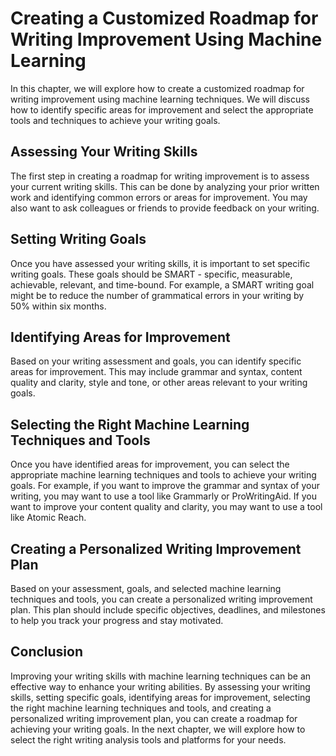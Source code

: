 Creating a Customized Roadmap for Writing Improvement Using Machine Learning
====================================================================================================================================

In this chapter, we will explore how to create a customized roadmap for writing improvement using machine learning techniques. We will discuss how to identify specific areas for improvement and select the appropriate tools and techniques to achieve your writing goals.

Assessing Your Writing Skills
-----------------------------

The first step in creating a roadmap for writing improvement is to assess your current writing skills. This can be done by analyzing your prior written work and identifying common errors or areas for improvement. You may also want to ask colleagues or friends to provide feedback on your writing.

Setting Writing Goals
---------------------

Once you have assessed your writing skills, it is important to set specific writing goals. These goals should be SMART - specific, measurable, achievable, relevant, and time-bound. For example, a SMART writing goal might be to reduce the number of grammatical errors in your writing by 50% within six months.

Identifying Areas for Improvement
---------------------------------

Based on your writing assessment and goals, you can identify specific areas for improvement. This may include grammar and syntax, content quality and clarity, style and tone, or other areas relevant to your writing goals.

Selecting the Right Machine Learning Techniques and Tools
---------------------------------------------------------

Once you have identified areas for improvement, you can select the appropriate machine learning techniques and tools to achieve your writing goals. For example, if you want to improve the grammar and syntax of your writing, you may want to use a tool like Grammarly or ProWritingAid. If you want to improve your content quality and clarity, you may want to use a tool like Atomic Reach.

Creating a Personalized Writing Improvement Plan
------------------------------------------------

Based on your assessment, goals, and selected machine learning techniques and tools, you can create a personalized writing improvement plan. This plan should include specific objectives, deadlines, and milestones to help you track your progress and stay motivated.

Conclusion
----------

Improving your writing skills with machine learning techniques can be an effective way to enhance your writing abilities. By assessing your writing skills, setting specific goals, identifying areas for improvement, selecting the right machine learning techniques and tools, and creating a personalized writing improvement plan, you can create a roadmap for achieving your writing goals. In the next chapter, we will explore how to select the right writing analysis tools and platforms for your needs.
